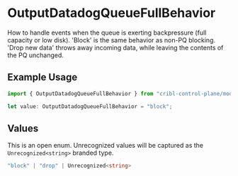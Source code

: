 # OutputDatadogQueueFullBehavior

How to handle events when the queue is exerting backpressure (full capacity or low disk). 'Block' is the same behavior as non-PQ blocking. 'Drop new data' throws away incoming data, while leaving the contents of the PQ unchanged.

## Example Usage

```typescript
import { OutputDatadogQueueFullBehavior } from "cribl-control-plane/models";

let value: OutputDatadogQueueFullBehavior = "block";
```

## Values

This is an open enum. Unrecognized values will be captured as the `Unrecognized<string>` branded type.

```typescript
"block" | "drop" | Unrecognized<string>
```